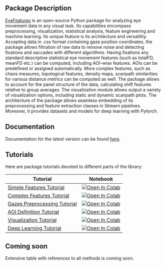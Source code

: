 ## Package Description

[EyeFeatures](https://github.com/hse-scila/EyeFeatures) is an open-source Python package for analyzing eye movement
data in any visual task. Its capabilities encompass preprocessing, visualization,
statistical analysis, feature engineering and machine learning. Its unique feature
is its architecture and versatility. Accepting data in .csv format containing gaze
position coordinates, the package allows filtration of raw data to remove noise and
detecting fixations and saccades with different algorithms. Having fixations any
standard descriptive statistical eye movement features (such as totalFD, meanFD etc.)
can be computed, including AOI-wise features. AOIs can be predefined or assigned
automatically. More complex features, such as chaos measures, topological features,
density maps, scanpath similarities for various distance metrics can be computed as well.
The package allows to account for the panel structure of the data, calculating shift
features relative to group averages. The visualization module allows output a variety
of visualization options, including static and dynamic scanpath plots. The architecture of
the package allows seamless embedding of its
preprocessing and feature extraction classes in Sklearn pipelines. Moreover, it provides
datasets and models for deep learning with Pytorch.

## Documentation

Documentation for the latest version can be found [here](https://eyefeatures-docs.readthedocs.io/en/latest/).

## Tutorials

Here are package tutorials devoted to different parts of the library:

| Tutorial                                                                                                                  | Notebook                                                                                                                                                                                       |
|---------------------------------------------------------------------------------------------------------------------------|------------------------------------------------------------------------------------------------------------------------------------------------------------------------------------------------|
| [Simple Features Tutorial](https://github.com/hse-scila/EyeFeatures/tree/main/tutorials/features_tutorial.ipynb)          | [![Open In Colab](https://colab.research.google.com/assets/colab-badge.svg)](https://colab.research.google.com/github/hse-scila/EyeFeatures/blob/main/tutorials/features_tutorial.ipynb)       |
| [Complex Features Tutorial](https://github.com/hse-scila/EyeFeatures/tree/main/tutorials/complex_tutorial.ipynb)          | [![Open In Colab](https://colab.research.google.com/assets/colab-badge.svg)](https://colab.research.google.com/github/hse-scila/EyeFeatures/blob/main/tutorials/complex_tutorial.ipynb)        |
| [Gazes Preprocessing Tutorial](https://github.com/hse-scila/EyeFeatures/tree/main/tutorials/preprocessing_tutorial.ipynb) | [![Open In Colab](https://colab.research.google.com/assets/colab-badge.svg)](https://colab.research.google.com/github/hse-scila/EyeFeatures/blob/main/tutorials/preprocessing_tutorial.ipynb)  |
| [AOI Definition Tutorial](https://github.com/hse-scila/EyeFeatures/tree/main/tutorials/AOI_definition_tutorial.ipynb)     | [![Open In Colab](https://colab.research.google.com/assets/colab-badge.svg)](https://colab.research.google.com/github/hse-scila/EyeFeatures/blob/main/tutorials/AOI_definition_tutorial.ipynb) |
| [Visualization Tutorial](https://github.com/hse-scila/EyeFeatures/tree/main/tutorials/visualization_tutorial.ipynb)       | [![Open In Colab](https://colab.research.google.com/assets/colab-badge.svg)](https://colab.research.google.com/github/hse-scila/EyeFeatures/blob/main/tutorials/visualization_tutorial.ipynb)  |
| [Deep Learning Tutorial](https://github.com/hse-scila/EyeFeatures/tree/main/tutorials/DL_tutorial.ipynb)                  | [![Open In Colab](https://colab.research.google.com/assets/colab-badge.svg)](https://colab.research.google.com/github/hse-scila/EyeFeatures/blob/main/tutorials/DL_tutorial.ipynb)             |

## Coming soon

Extensive table with references to all methods is coming soon.
